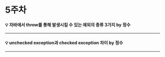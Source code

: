 # 5주차  

#### :bulb: 자바에서 throw를 통해 발생시킬 수 있는 예외의 종류 3가지 by 정수  

--------
#### :bulb: unchecked exception과 checked exception 차이 by 정수  

--------
